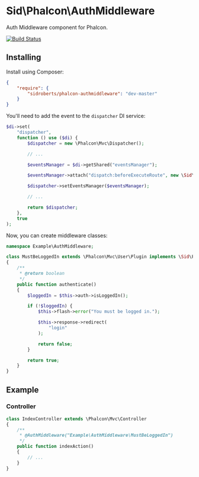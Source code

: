 Sid\Phalcon\AuthMiddleware
==========================

Auth Middleware component for Phalcon.



[![Build Status](https://travis-ci.org/SidRoberts/phalcon-authmiddleware.svg?branch=master)](https://travis-ci.org/SidRoberts/phalcon-authmiddleware)



## Installing ##

Install using Composer:

```json
{
	"require": {
		"sidroberts/phalcon-authmiddleware": "dev-master"
	}
}
```

You'll need to add the event to the `dispatcher` DI service:

```php
$di->set(
	"dispatcher",
	function () use ($di) {
        $dispatcher = new \Phalcon\Mvc\Dispatcher();

        // ...

        $eventsManager = $di->getShared("eventsManager");

        $eventsManager->attach("dispatch:beforeExecuteRoute", new \Sid\Phalcon\AuthMiddleware\Event());

        $dispatcher->setEventsManager($eventsManager);

        // ...

        return $dispatcher;
    },
    true
);
```

Now, you can create middleware classes:

```php
namespace Example\AuthMiddleware;

class MustBeLoggedIn extends \Phalcon\Mvc\User\Plugin implements \Sid\Phalcon\AuthMiddleware\MiddlewareInterface
{
    /**
     * @return boolean
     */
    public function authenticate()
    {
        $loggedIn = $this->auth->isLoggedIn();

        if (!$loggedIn) {
            $this->flash->error("You must be logged in.");

            $this->response->redirect(
                "login"
            );

            return false;
        }

        return true;
    }
}
```



## Example ##

### Controller ###

```php
class IndexController extends \Phalcon\Mvc\Controller
{
    /**
     * @AuthMiddleware("Example\AuthMiddleware\MustBeLoggedIn")
     */
    public function indexAction()
    {
    	// ...
    }
}
```
